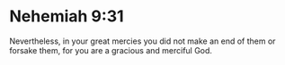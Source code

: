 # Nehemiah 9:31

Nevertheless, in your great mercies you did not make an end of them or forsake them, for you are a gracious and merciful God.
